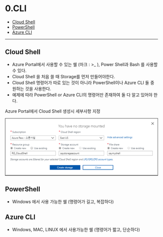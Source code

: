 # 0.CLI

- [Cloud Shell](#cloud-shell)
- [PowerShell](#powershell)
- [Azure CLI](#azure-cli)

----

## Cloud Shell

- Azure Portal에서 사용할 수 있는 쉘 (마크 : >\_ ), Power Shell과 Bash 를 사용할 수 있다.
- Cloud Shell 을 처음 쓸 때 Storage를 먼저 만들어야한다.
- Cloud Shell 명령어가 따로 있는 것이 아니라 PowerShell이나 Azure CLI 둘 중 원하는 것을 사용한다.
- 예제에 따라 PowerShell or Azure CLI의 명령어만 존재하여 둘 다 알고 있어야 한다.

Azure Portal에서 Cloud Shell 생성시 세부사항 지정

![image-20191210095719364](image/image-20191210095719364.png)



## PowerShell

- Windows 에서 사용 가능한 쉘 (명령어가 길고, 복잡하다)

## Azure CLI

- Windows, MAC, LINUX 에서 사용가능한 쉘 (명령어가 짧고, 단순하다)